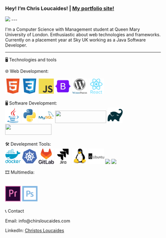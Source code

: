 <h3> Hey! I’m Chris Loucaides! | <a href="https://www.chrisloucaides.com/" target="_blank">My portfolio site!</a></h3> <img src = "https://c.tenor.com/nebZyl8oN7IAAAAi/wave-hello.gif" width="25px"> 
---

<p>I'm a Computer Science with Management student at Queen Mary University of London. Enthusiastic about web technologies and frameworks.
Currently on a placement year at Sky UK working as a Java Software Developer.</p>

---

🖥️ Technologies and tools

🌐 Web Development:

<img src="https://github.com/devicons/devicon/blob/master/icons/html5/html5-original.svg" width="50px" height="50px"> <img src="https://github.com/devicons/devicon/blob/master/icons/css3/css3-original.svg" width="50px" height="50px"> <img src="https://github.com/devicons/devicon/blob/master/icons/javascript/javascript-original.svg" width="50px" height="50px"> <img src="https://github.com/devicons/devicon/blob/master/icons/bootstrap/bootstrap-original.svg" width="50px" height="50px">
<img src="https://github.com/devicons/devicon/blob/master/icons/wordpress/wordpress-original.svg" width="50px" height="50px"> <img src="https://github.com/devicons/devicon/blob/master/icons/react/react-original-wordmark.svg" width="50px" height="50px">
<br/>
<br/>
🖥 Software Development: <br/>
<img src="https://github.com/devicons/devicon/blob/master/icons/java/java-original.svg" width="50px" height="50px"> <img src="https://github.com/devicons/devicon/blob/master/icons/python/python-original.svg" width="50px" height="50px"> <img src="https://github.com/devicons/devicon/blob/master/icons/mysql/mysql-original-wordmark.svg" width="50px" height="50px"> <img src="https://upload.wikimedia.org/wikipedia/commons/e/e7/Visual_Paradigm_logo.png" width="165px" height="40px"> <img src="https://github.com/devicons/devicon/blob/master/icons/gradle/gradle-plain.svg" width="50px" height="50px"> <img src="https://upload.wikimedia.org/wikipedia/commons/thumb/5/52/Apache_Maven_logo.svg/340px-Apache_Maven_logo.svg.png?20190703111750" width="150px" height="35px">
<br/>
<br/>
🛠 Develepment Tools: <br/>
<img src="https://github.com/devicons/devicon/blob/master/icons/docker/docker-plain-wordmark.svg" height="50px"> <img src="https://github.com/devicons/devicon/blob/master/icons/kubernetes/kubernetes-plain.svg" height="50px"> <img src="https://github.com/devicons/devicon/blob/master/icons/gitlab/gitlab-original-wordmark.svg" height="50px"> <img src="https://github.com/devicons/devicon/blob/master/icons/jira/jira-plain-wordmark.svg" height="50px"> <img src="https://github.com/devicons/devicon/blob/master/icons/linux/linux-original.svg" height="50px"> <img src="https://github.com/devicons/devicon/blob/master/icons/ubuntu/ubuntu-plain-wordmark.svg" height="50px"> <img src="https://upload.wikimedia.org/wikipedia/commons/thumb/9/9c/IntelliJ_IDEA_Icon.svg/1200px-IntelliJ_IDEA_Icon.svg.png" height="50px"> <img src="https://upload.wikimedia.org/wikipedia/commons/8/8e/TeamCity_Icon.png" height="50px"> 

🎞️ Multimedia:

  <img src="https://github.com/devicons/devicon/blob/master/icons/premierepro/premierepro-original.svg" width="50px" height="50px"> <img src="https://github.com/devicons/devicon/blob/master/icons/photoshop/photoshop-line.svg" width="50px" height="50px">
---

📞 Contact

<p>Email: info@chirsloucaides.com</p>
<p>LinkedIn: <a href="https://www.linkedin.com/in/chrisloucaides/" target = "_blank">Christos Loucaides</a></p>

<!---
ChrisLoucaides/ChrisLoucaides is a ✨ special ✨ repository because its `README.md` (this file) appears on your GitHub profile.
You can click the Preview link to take a look at your changes.
--->
